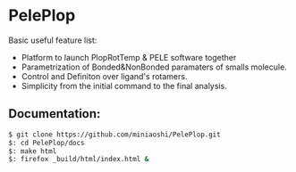 # PelePlop

Basic useful feature list:

 * Platform to launch PlopRotTemp & PELE software together
 * Parametrization of Bonded&NonBonded paramaters of smalls molecule.
 * Control and Definiton over ligand's rotamers.
 * Simplicity from the initial command to the final analysis.


## Documentation:

```bash
$ git clone https://github.com/miniaoshi/PelePlop.git
$: cd PelePlop/docs
$: make html
$: firefox _build/html/index.html &
```


